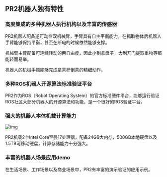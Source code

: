 ## PR2机器人独有特性

### 高度集成的多种机器人执行机构以及丰富的传感器

PR2机器人配备逆可动性双机械臂，手臂具有自主平衡能力，在抓取物体后机器人手臂能够保持平衡，甚至在断电的时候依然能够支撑。

机械臂主臂配备可连续转动的两自由度，因此小到拿盘子，大到开门提取重物等都能轻而易举。

机器人的机械手抓能够完成拿茶杯倒茶的精细动作。

### 多种ROS机器人开源算法标准验证平台

PR2作为ROS（Robot Operating System）的官方标准硬件平台，能够运行验证ROS社区大部分机器人的开源算法和功能，是一个很好的ROS验证平台。

### 强大的机器人本体机载计算能力

![img](http://www.willowgarage.com/sites/default/files/images/onboradServer.png)

PR2机载2个Intel Core至强17处理器，配备24GB大内存，500GB本地硬盘以及1.5TB可移动硬盘，计算存储能力十分强大。

### 丰富的机器人场景应用demo

在生活场景、工作场景以及商业场景中，PR2有丰富的演示验证的应用示例。